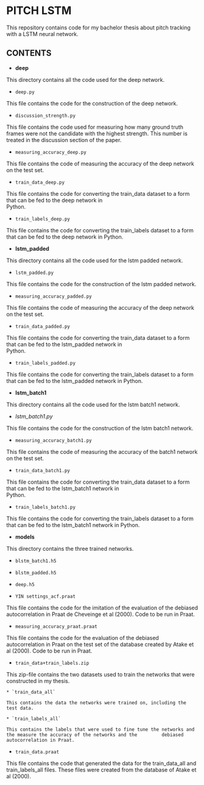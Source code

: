 # PITCH LSTM
This repository contains code for my bachelor thesis about pitch tracking with a LSTM neural network.

## CONTENTS

* **deep**

This directory contains all the code used for the deep network. 

 * `deep.py`

 This file contains the code for the construction of the deep network.

 * `discussion_strength.py`

 This file contains the code used for measuring how many ground truth frames were not the candidate with the highest            strength. This number is treated in the discussion section of the paper.

 * `measuring_accuracy_deep.py`

 This file contains the code of measuring the accuracy of the deep network on the test set.

 * `train_data_deep.py`

 This file contains the code for converting the train_data dataset to a form that can be fed to the deep network in  
 Python.

 * `train_labels_deep.py`

 This file contains the code for converting the train_labels dataset to a form that can be fed to the deep network in
 Python.   
     
* **lstm_padded**

This directory contains all the code used for the lstm padded network. 

 * `lstm_padded.py`

 This file contains the code for the construction of the lstm padded network.

 * `measuring_accuracy_padded.py`

 This file contains the code of measuring the accuracy of the deep network on the test set.

 * `train_data_padded.py`

 This file contains the code for converting the train_data dataset to a form that can be fed to the lstm_padded network in  
 Python.

 * `train_labels_padded.py`

 This file contains the code for converting the train_labels dataset to a form that can be fed to the lstm_padded network
 in Python.
     
* **lstm_batch1**

This directory contains all the code used for the lstm batch1 network. 

 * *lstm_batch1.py*

 This file contains the code for the construction of the lstm batch1 network.

 * `measuring_accuracy_batch1.py`

 This file contains the code of measuring the accuracy of the batch1 network on the test set.

 * `train_data_batch1.py`

 This file contains the code for converting the train_data dataset to a form that can be fed to the lstm_batch1 network in  
 Python.

 * `train_labels_batch1.py`

 This file contains the code for converting the train_labels dataset to a form that can be fed to the lstm_batch1 network
 in Python.
     
* **models**

This directory contains the three trained networks.

 * `blstm_batch1.h5`
 * `blstm_padded.h5`
 * `deep.h5`

* `YIN settings_acf.praat`

This file contains the code for the imitation of the evaluation of the debiased autocorrelation in Praat de Cheveinge et al (2000). Code to be run in Praat.

* `measuring_accuracy_praat.praat`

This file contains the code for the evaluation of the debiased autocorrelation in Praat on the test set of the database created by Atake et al (2000). Code to be run in Praat.

* `train_data+train_labels.zip`

This zip-file contains the two datasets used to train the networks that were constructed in my thesis. 

    * `train_data_all`
    
    This contains the data the networks were trained on, including the test data. 
    
    * `train_labels_all`
    
    This contains the labels that were used to fine tune the networks and the measure the accuracy of the networks and the         debiased autocorrelation in Praat.
    
* `train_data.praat`

This file contains the code that generated the data for the train_data_all and train_labels_all files. These files were created from the database of Atake et al (2000).

